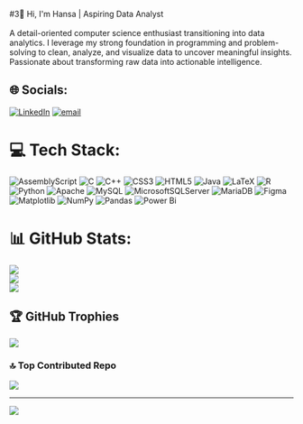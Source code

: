 #3👋 Hi, I'm Hansa
| Aspiring Data Analyst<br><br>A detail-oriented computer science enthusiast transitioning into data analytics. I leverage my strong foundation in programming and problem-solving to clean, analyze, and visualize data to uncover meaningful insights. Passionate about transforming raw data into actionable intelligence.


## 🌐 Socials:
[![LinkedIn](https://img.shields.io/badge/LinkedIn-%230077B5.svg?logo=linkedin&logoColor=white)](https://linkedin.com/in/https://www.linkedin.com/in/hansa-piyumal-wimalasena-561831336?lipi=urn%3Ali%3Apage%3Ad_flagship3_profile_view_base_contact_details%3BWNGABWgrS8G3b%2BLvzMWtnA%3D%3D) [![email](https://img.shields.io/badge/Email-D14836?logo=gmail&logoColor=white)](mailto:hansapiyumal9@gmail.com) 

# 💻 Tech Stack:
![AssemblyScript](https://img.shields.io/badge/assembly%20script-%23000000.svg?style=plastic&logo=assemblyscript&logoColor=white) ![C](https://img.shields.io/badge/c-%2300599C.svg?style=plastic&logo=c&logoColor=white) ![C++](https://img.shields.io/badge/c++-%2300599C.svg?style=plastic&logo=c%2B%2B&logoColor=white) ![CSS3](https://img.shields.io/badge/css3-%231572B6.svg?style=plastic&logo=css3&logoColor=white) ![HTML5](https://img.shields.io/badge/html5-%23E34F26.svg?style=plastic&logo=html5&logoColor=white) ![Java](https://img.shields.io/badge/java-%23ED8B00.svg?style=plastic&logo=openjdk&logoColor=white) ![LaTeX](https://img.shields.io/badge/latex-%23008080.svg?style=plastic&logo=latex&logoColor=white) ![R](https://img.shields.io/badge/r-%23276DC3.svg?style=plastic&logo=r&logoColor=white) ![Python](https://img.shields.io/badge/python-3670A0?style=plastic&logo=python&logoColor=ffdd54) ![Apache](https://img.shields.io/badge/apache-%23D42029.svg?style=plastic&logo=apache&logoColor=white) ![MySQL](https://img.shields.io/badge/mysql-4479A1.svg?style=plastic&logo=mysql&logoColor=white) ![MicrosoftSQLServer](https://img.shields.io/badge/Microsoft%20SQL%20Server-CC2927?style=plastic&logo=microsoft%20sql%20server&logoColor=white) ![MariaDB](https://img.shields.io/badge/MariaDB-003545?style=plastic&logo=mariadb&logoColor=white) ![Figma](https://img.shields.io/badge/figma-%23F24E1E.svg?style=plastic&logo=figma&logoColor=white) ![Matplotlib](https://img.shields.io/badge/Matplotlib-%23ffffff.svg?style=plastic&logo=Matplotlib&logoColor=black) ![NumPy](https://img.shields.io/badge/numpy-%23013243.svg?style=plastic&logo=numpy&logoColor=white) ![Pandas](https://img.shields.io/badge/pandas-%23150458.svg?style=plastic&logo=pandas&logoColor=white) ![Power Bi](https://img.shields.io/badge/power_bi-F2C811?style=plastic&logo=powerbi&logoColor=black)
# 📊 GitHub Stats:
![](https://github-readme-stats.vercel.app/api?username=hansaPiyumal&theme=ambient_gradient&hide_border=false&include_all_commits=true&count_private=false)<br/>
![](https://nirzak-streak-stats.vercel.app/?user=hansaPiyumal&theme=ambient_gradient&hide_border=false)<br/>
![](https://github-readme-stats.vercel.app/api/top-langs/?username=hansaPiyumal&theme=ambient_gradient&hide_border=false&include_all_commits=true&count_private=false&layout=compact)

## 🏆 GitHub Trophies
![](https://github-profile-trophy.vercel.app/?username=hansaPiyumal&theme=radical&no-frame=false&no-bg=true&margin-w=4)

### 🔝 Top Contributed Repo
![](https://github-contributor-stats.vercel.app/api?username=hansaPiyumal&limit=5&theme=calm_pink&combine_all_yearly_contributions=true)

---
[![](https://visitcount.itsvg.in/api?id=hansaPiyumal&icon=0&color=0)](https://visitcount.itsvg.in)

<!-- Proudly created with GPRM ( https://gprm.itsvg.in ) -->
